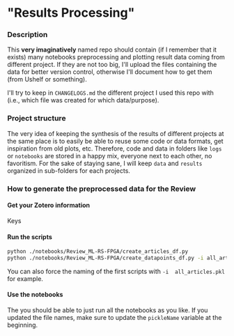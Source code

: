 # "Results Processing"
### Description
This **very imaginatively** named repo should contain (if I remember that it exists) many notebooks preprocessing and plotting result data coming from different project.
If they are not too big, I'll upload the files containing the data for better version control, otherwise I'll document how to get them (from Ushelf or something).

I'll try to keep in `CHANGELOGS.md` the different project I used this repo with (i.e., which file was created for which data/purpose).

### Project structure
The very idea of keeping the synthesis of the results of different projects at the same place is to easily be able to reuse some code or data formats, get inspiration from old plots, etc. Therefore, code and data in folders like `logs` or `notebooks` are stored in a happy mix, everyone next to each other, no favoritism.
For the sake of staying sane, I will keep `data` and `results` organized in sub-folders for each projects.

### How to generate the preprocessed data for the Review
#### Get your Zotero information
Keys
#### Run the scripts
```bash
python ./notebooks/Review_ML-RS-FPGA/create_articles_df.py
python ./notebooks/Review_ML-RS-FPGA/create_datapoints_df.py -i all_articles_<currentTime>.pkl -o all_datapoints_<currentTime>.pkl
```
You can also force the naming of the first scripts with `-i  all_articles.pkl` for example.
#### Use the notebooks
The you should be able to just run all the notebooks as you like.
If you updated the file names, make sure to update the `pickleName` variable at the beginning.
